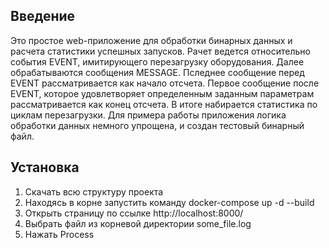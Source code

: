 ## Введение

Это простое web-приложение для обработки бинарных данных и расчета статистики успешных запусков.
Рачет ведется относительно события EVENT, имитирующего перезагрузку оборудования.
Далее обрабатываются сообщения MESSAGE. 
Пследнее сообщение перед EVENT рассматривается как начало отсчета.
Первое сообщение после EVENT, которое удовлетворяет определенным заданным параметрам рассматривается как конец отсчета.
В итоге набирается статистика по циклам перезагрузки.
Для примера работы приложения логика обработки данных немного упрощена, и создан тестовый бинарный файл.
## Установка
1. Скачать всю структуру проекта 
2. Находясь в корне запустить команду 
docker-compose up -d --build
3. Открыть страницу по ссылке http://localhost:8000/
4. Выбрать файл из корневой директории some_file.log
5. Нажать Process
